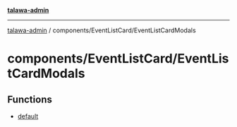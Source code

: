 [**talawa-admin**](../../../README.md)

***

[talawa-admin](../../../README.md) / components/EventListCard/EventListCardModals

# components/EventListCard/EventListCardModals

## Functions

- [default](functions/default.md)
